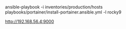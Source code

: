 ansible-playbook -i inventories/production/hosts playbooks/portainer/install-portainer.ansible.yml -l rocky9

http://192.168.56.4:9000
